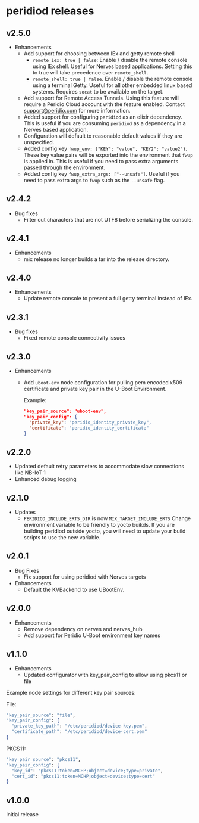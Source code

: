 # peridiod releases

## v2.5.0

* Enhancements
  * Add support for choosing between IEx and getty remote shell
    * `remote_iex: true | false`: Enable / disable the remote console using IEx shell. Useful for Nerves based applications. Setting this to true will take precedence over `remote_shell`.
    * `remote_shell: true | false`. Enable / disable the remote console using a terminal Getty. Useful for all other embedded linux based systems. Requires `socat` to be available on the target.
  * Add support for Remote Access Tunnels. Using this feature will require a Peridio Cloud account with the feature enabled. Contact support@peridio.com for more information.
  * Added support for configuring `peridiod` as an elixir dependency. This is useful if you are consuming `peridiod` as a dependency in a Nerves based application.
  * Configuration will default to reasonable default values if they are unspecified.
  * Added config key `fwup_env: {"KEY": "value", "KEY2": "value2"}`. These key value pairs will be exported into the environment that `fwup` is applied in. This is useful if you need to pass extra arguments passed through the environment.
  * Added config key `fwup_extra_args: ["--unsafe"]`. Useful if you need to pass extra args to `fwup` such as the `--unsafe` flag.

## v2.4.2

* Bug fixes
  * Filter out characters that are not UTF8 before serializing the console.

## v2.4.1

* Enhancements
  * mix release no longer builds a tar into the release directory.

## v2.4.0

* Enhancements
  * Update remote console to present a full getty terminal instead of IEx.

## v2.3.1

* Bug fixes
  * Fixed remote console connectivity issues

## v2.3.0

* Enhancements
  * Add `uboot-env` node configuration for pulling pem encoded x509 certificate
    and private key pair in the U-Boot Environment.

    Example:

    ```json
    "key_pair_source": "uboot-env",
    "key_pair_config": {
      "private_key": "peridio_identity_private_key",
      "certificate": "peridio_identity_certificate"
    }
    ```

## v2.2.0

* Updated default retry parameters to accommodate slow connections like
  NB-IoT 1
* Enhanced debug logging

## v2.1.0

* Updates
  * `PERIDIOD_INCLUDE_ERTS_DIR` is now `MIX_TARGET_INCLUDE_ERTS`
    Change environment variable to be friendly to yocto buikds.
    If you are building peridiod outside yocto, you will need to
    update your build scripts to use the new variable.

## v2.0.1

* Bug Fixes
  * Fix support for using peridiod with Nerves targets
* Enhancements
  * Default the KVBackend to use UBootEnv.

## v2.0.0

* Enhancements
  * Remove dependency on nerves and nerves_hub
  * Add support for Peridio U-Boot environment key names

## v1.1.0

* Enhancements
  * Updated configurator with key_pair_config to allow using pkcs11 or file

Example node settings for different key pair sources:

File:

```elixir
"key_pair_source": "file",
"key_pair_config": {
  "private_key_path": "/etc/peridiod/device-key.pem",
  "certificate_path": "/etc/peridiod/device-cert.pem"
}
```

PKCS11:

```elixir
"key_pair_source": "pkcs11",
"key_pair_config": {
  "key_id": "pkcs11:token=MCHP;object=device;type=private",
  "cert_id": "pkcs11:token=MCHP;object=device;type=cert"
}
```

## v1.0.0

Initial release
